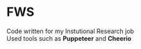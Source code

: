 # FWS

Code written for my Instutional Research job 
<br>
Used tools such as **Puppeteer** and **Cheerio**
